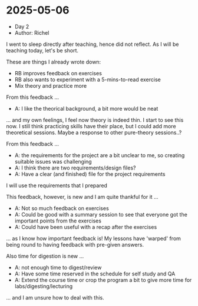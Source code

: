 # 2025-05-06

- Day 2
- Author: Richel

I went to sleep directly after teaching, hence did not reflect.
As I will be teaching today, let's be short.

These are things I already wrote down:

- RB improves feedback on exercises
- RB also wants to experiment with a 5-mins-to-read
  exercise
- Mix theory and practice more

From this feedback ...

- A: I like the theorical background, a bit more would be neat

... and my own feelings, I feel now theory is indeed thin.
I start to see this now. I still think practicing
skills have their place, but I could add more theoretical sessions.
Maybe a response to other pure-theory sessions..?

From this feedback ...

- A: the requirements for the project are a bit unclear to me, so creating suitable issues was challenging
- A: I think there are two requirements/design files?
- A: Have a clear (and finished) file for the project requirements

I will use the requirements that I prepared

This feedback, however, is new and I am quite thankful for it ...

- A: Not so much feedback on exercises
- A: Could be good with a summary session to see that everyone got the important points from the exercises
- A: Could have been useful with a recap after the exercises

... as I know how important feedback is! My lessons have 'warped' from
being round to having feedback with pre-given answers.

Also time for digestion is new ...

- A: not enough time to digest/review
- A: Have some time reserved in the schedule for self study and QA
- A: Extend the course time or crop the program a bit to give more time for labs/digesting/lecturing

... and I am unsure how to deal with this.

